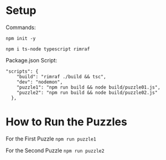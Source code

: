 # Setup

Commands:

`npm init -y`

`npm i ts-node typescript rimraf`

Package.json Script:

```
"scripts": {
    "build": "rimraf ./build && tsc",
    "dev": "nodemon",
    "puzzle1": "npm run build && node build/puzzle01.js",
    "puzzle2": "npm run build && node build/puzzle02.js"
  },
```


# How to Run the Puzzles

For the First Puzzle
`npm run puzzle1`

For the Second Puzzle
`npm run puzzle2`
